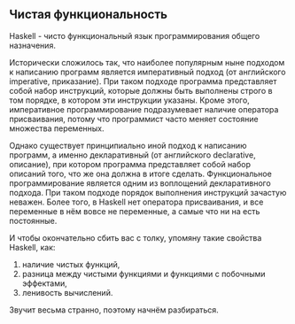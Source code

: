 Чистая функциональность
-----------------------

Haskell - чисто функциональный язык программирования общего назначения.

Исторически сложилось так, что наиболее популярным ныне подходом к написанию программ является императивный подход (от английского imperative, приказание). При таком подходе программа представляет собой набор инструкций, которые должны быть выполнены строго в том порядке, в котором эти инструкции указаны. Кроме этого, императивное программирование подразумевает наличие оператора присваивания, потому что программист часто меняет состояние множества переменных.

Однако существует принципиально иной подход к написанию программ, а именно декларативный (от английского declarative, описание), при котором программа представляет собой набор описаний того, что же она должна в итоге сделать. Функциональное программирование является одним из воплощений декларативного подхода. При таком подходе порядок выполнения инструкций зачастую неважен. Более того, в Haskell нет оператора присваивания, и все переменные в нём вовсе не переменные, а самые что ни на есть постоянные.

И чтобы окончательно сбить вас с толку, упомяну такие свойства Haskell, как:

1.  наличие чистых функций,
2.  разница между чистыми функциями и функциями с побочными эффектами,
3.  ленивость вычислений.

Звучит весьма странно, поэтому начнём разбираться.

